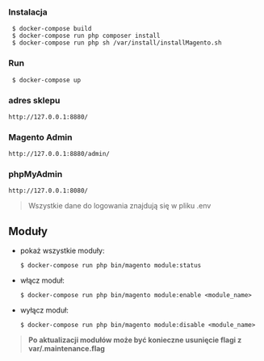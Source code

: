 ### Instalacja

```
 $ docker-compose build
 $ docker-compose run php composer install
 $ docker-compose run php sh /var/install/installMagento.sh

```

### Run

```
 $ docker-compose up
```

### adres sklepu
	
	http://127.0.0.1:8880/

### Magento Admin

	http://127.0.0.1:8880/admin/

### phpMyAdmin

	http://127.0.0.1:8080/

> Wszystkie dane do logowania znajdują się w pliku .env

## Moduły

 - pokaż wszystkie moduły:
	```
	$ docker-compose run php bin/magento module:status
	```
 - włącz moduł:
	```
	$ docker-compose run php bin/magento module:enable <module_name>
	```
 - wyłącz moduł:
	```
	$ docker-compose run php bin/magento module:disable <module_name>
	```

> **Po aktualizacji modułów może być konieczne usunięcie flagi z var/.maintenance.flag**

